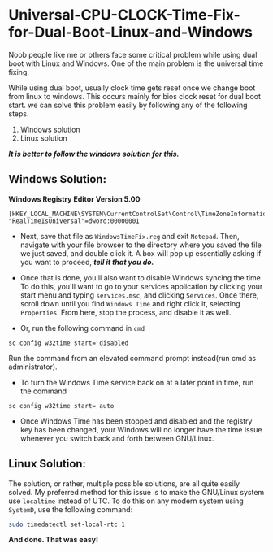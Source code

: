 # Universal-CPU-CLOCK-Time-Fix-for-Dual-Boot-Linux-and-Windows

Noob people like me or others face some critical problem while using dual boot with Linux and Windows. One of the main problem is the universal time fixing.

While using dual boot, usually clock time gets reset once we change boot from linux to windows. This occurs mainly for bios clock reset for dual boot start. we can solve this problem easily by following any of the following steps.

1. Windows solution
2. Linux solution

***It is better to follow the windows solution for this.***

## Windows Solution:
**Windows Registry Editor Version 5.00**

``` batch
[HKEY_LOCAL_MACHINE\SYSTEM\CurrentControlSet\Control\TimeZoneInformation]
"RealTimeIsUniversal"=dword:00000001
```

- Next, save that file as `WindowsTimeFix.reg` and exit `Notepad`. Then, navigate with your file browser to the directory where you saved the file we just saved, and double click it. A box will pop up essentially asking if you want to proceed, ***tell it that you do.***

- Once that is done, you'll also want to disable Windows syncing the time. To do this, you'll want to go to your services application by clicking your start menu and typing `services.msc`, and clicking `Services`. Once there, scroll down until you find `Windows Time` and right click it, selecting `Properties`. From here, stop the process, and disable it as well.

- Or, run the following command in `cmd` 
```batch
sc config w32time start= disabled 
```
Run the command from an elevated command prompt instead(run cmd as administrator). 
- To turn the Windows Time service back on at a later point in time, run the command 
```batch
sc config w32time start= auto
```

- Once Windows Time has been stopped and disabled and the registry key has been changed, your Windows will no longer have the time issue whenever you switch back and forth between GNU/Linux.

## Linux Solution:
The solution, or rather, multiple possible solutions, are all quite easily solved. My preferred method for this issue is to make the GNU/Linux system use `localtime` instead of UTC. To do this on any modern system using  `SystemD`, use the following command:

``` bash
sudo timedatectl set-local-rtc 1
```


**And done. That was easy!**
